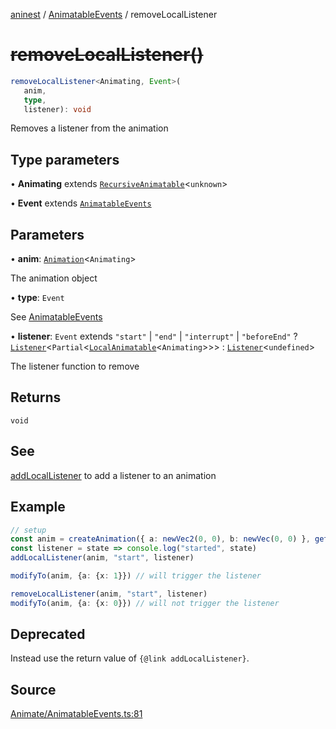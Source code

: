 [aninest](../../index.md) / [AnimatableEvents](../index.md) / removeLocalListener

# ~~removeLocalListener()~~

```ts
removeLocalListener<Animating, Event>(
   anim, 
   type, 
   listener): void
```

Removes a listener from the animation

## Type parameters

• **Animating** extends [`RecursiveAnimatable`](../../AnimatableTypes/type-aliases/RecursiveAnimatable.md)\<`unknown`\>

• **Event** extends [`AnimatableEvents`](../type-aliases/AnimatableEvents.md)

## Parameters

• **anim**: [`Animation`](../../AnimatableTypes/type-aliases/Animation.md)\<`Animating`\>

The animation object

• **type**: `Event`

See [AnimatableEvents](../type-aliases/AnimatableEvents.md)

• **listener**: `Event` extends `"start"` \| `"end"` \| `"interrupt"` \| `"beforeEnd"` ? [`Listener`](../../Listeners/type-aliases/Listener.md)\<`Partial`\<[`LocalAnimatable`](../../AnimatableTypes/type-aliases/LocalAnimatable.md)\<`Animating`\>\>\> : [`Listener`](../../Listeners/type-aliases/Listener.md)\<`undefined`\>

The listener function to remove

## Returns

`void`

## See

[addLocalListener](addLocalListener.md) to add a listener to an animation

## Example

```ts
// setup
const anim = createAnimation({ a: newVec2(0, 0), b: newVec(0, 0) }, getLinearInterp(1))
const listener = state => console.log("started", state)
addLocalListener(anim, "start", listener)

modifyTo(anim, {a: {x: 1}}) // will trigger the listener

removeLocalListener(anim, "start", listener)
modifyTo(anim, {a: {x: 0}}) // will not trigger the listener
```

## Deprecated

Instead use the return value of `{@link addLocalListener}`.

## Source

[Animate/AnimatableEvents.ts:81](https://github.com/zphrs/aninest/blob/b0ed172/src/Animate/AnimatableEvents.ts#L81)
